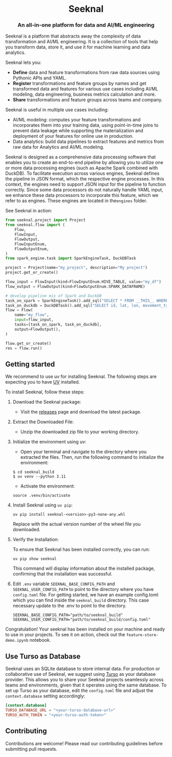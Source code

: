 <html>
    <h1 align="center">
        Seeknal
    </h1>
    <h3 align="center">
        An all-in-one platform for data and AI/ML engineering
    </h3>
</html>

Seeknal is a platform that abstracts away the complexity of data transformation and AI/ML engineering. It is a collection of tools that help you transform data, store it, and use it for machine learning and data analytics.

Seeknal lets you:

- **Define** data and feature transformations from raw data sources using Pythonic APIs and YAML.
- **Register** transformations and feature groups by names and get transformed data and features for various use cases including AI/ML modeling, data engineering, business metrics calculation and more.
- **Share** transformations and feature groups across teams and company.

Seeknal is useful in multiple use cases including:

- AI/ML modeling: computes your feature transformations and incorporates them into your training data, using point-in-time joins to prevent data leakage while supporting the materialization and deployment of your features for online use in production.
- Data analytics: build data pipelines to extract features and metrics from raw data for Analytics and AI/ML modeling.

Seeknal is designed as a comprehensive data processing software that enables you to create an end-to-end pipeline by allowing you to utilize one or more data processing engines (such as Apache Spark combined with DuckDB). To facilitate execution across various engines, Seeknal defines the pipeline in JSON format, which the respective engine processes. In this context, the engines need to support JSON input for the pipeline to function correctly. Since some data processors do not naturally handle YAML input, we enhance these data processors to incorporate this feature, which we refer to as engines. These engines are located in the`engines` folder.

See Seeknal in action:

```python
from seeknal.project import Project
from seeknal.flow import (
    Flow,
    FlowInput,
    FlowOutput,
    FlowInputEnum,
    FlowOutputEnum,
)
from spark_engine.task import SparkEngineTask, DuckDBTask

project = Project(name="my_project", description="My project")
project.get_or_create()

flow_input = FlowInput(kind=FlowInputEnum.HIVE_TABLE, value="my_df")
flow_output = FlowOutput(kind=FlowOutputEnum.SPARK_DATAFRAME)

# develop pipeline mix of Spark and DuckDB
task_on_spark = SparkEngineTask().add_sql("SELECT * FROM __THIS__ WHERE day = date_format(current_date(), 'yyyy-MM-dd')")
task_on_duckdb = DuckDBTask().add_sql("SELECT id, lat, lon, movement_type, day FROM __THIS__")
flow = Flow(
    name="my_flow",
    input=flow_input,
    tasks=[task_on_spark, task_on_duckdb],
    output=FlowOutput(),
)

flow.get_or_create()
res = flow.run()
```


## Getting started
We recommend to use uv for installing Seeknal. The following steps are expecting you to have [UV](https://docs.astral.sh/uv/guides/install-python/) installed.


To install Seeknal, follow these steps:

1. Download the Seeknal package:
    
    - Visit the [releases](https://github.com/mta-tech/seeknal/releases) page and download the latest package.

2. Extract the Downloaded File:
    - Unzip the downloaded zip file to your working directory.

3. Initialize the environment using uv:
    - Open your terminal and navigate to the directory where you extracted the files. Then, run the following command to initialize the environment:

    ```
    $ cd seeknal_build
    $ uv venv --python 3.11
    ```

    - Activate the environment:

    ```
    source .venv/bin/activate  
    ```

4. Install Seeknal using `uv pip`:
    ```
    uv pip install seeknal-<version>-py3-none-any.whl
    ```
    Replace <version> with the actual version number of the wheel file you downloaded.

5. Verify the Installation:

    To ensure that Seeknal has been installed correctly, you can run:
    
    ```
    uv pip show seeknal
    ```
    This command will display information about the installed package, confirming that the installation was successful.

6. Edit `.env` variable `SEEKNAL_BASE_CONFIG_PATH` and `SEEKNAL_USER_CONFIG_PATH` to point to the directory where you have `config.toml` file. For getting started, we have an example config.toml which you can find inside the `seeknal_build` directory. This case necessary update to the .env to point to the directory.

    ```
    SEEKNAL_BASE_CONFIG_PATH="path/to/seeknal_build"
    SEEKNAL_USER_CONFIG_PATH="path/to/seeknal_build/config.toml"
    ```

Congratulation!
Your seeknal has been installed on your machine and ready to use in your projects. To see it on action, check out the `feature-store-demo.ipynb` notebook.

## Use Turso as Database

Seeknal uses an SQLite database to store internal data. For production or collaborative use of Seeknal, we suggest using [Turso](https://turso.com/) as your database provider. This allows you to share your Seeknal projects seamlessly across teams and environments, given that it operates using the same database. To set up Turso as your database, edit the `config.toml` file and adjust the `context.database` setting accordingly:

```toml
[context.database]
TURSO_DATABASE_URL = "<your-turso-database-url>"
TURSO_AUTH_TOKEN = "<your-turso-auth-token>"
```

## Contributing
Contributions are welcome! Please read our contributing guidelines before submitting pull requests.